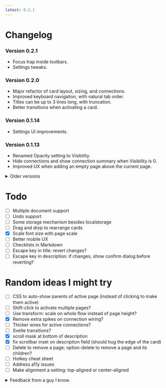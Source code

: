 ```yaml
---
latest: 0.2.1
---
```


<script>
	import './changelog.less';
</script>

# Changelog

### Version 0.2.1

- Focus trap inside toolbars.
- Settings tweaks.

### Version 0.2.0

- Major refactor of card layout, sizing, and connections.
- Improved keyboard navigation, with natural tab order.
- Titles can be up to 3 lines long, with truncation.
- Better transitions when activating a card.

### Version 0.1.14

- Settings UI improvements.

### Version 0.1.13

- Renamed Opacity setting to Visibility.
- Hide connections and show connection summary when Visibility is 0.
- Improved UX when adding an empty page above the current page.

<details>
	<summary>Older versions</summary>

### Version 0.1.12

- Align cards to top, with better wire connections.
- Hide deep children when opacity is 0.
- Improved keyboard navigation and focus handling.
- Fixed some data issues.
- Improved tutorial flow.

### Version 0.1.11

- Added shift+left/right to move cards left and right in the flow.
- Added option+right to move a card down with a new empty parent.
- Added option+left to move a card left, replacing its parent, if empty.
- Added new root page to support multiple flows in the same document.
- Bug fixes for orphaned pages.

### Version 0.1.10

- Added shift+up/down arrow keys to reorder cards.

### Version 0.1.9

- Improved hotkeys for activating cards and editing descriptions
- Added tutorial flow as default document

### Version 0.1.8

- Save settings in localstorage
- Moved global styles to components

### Version 0.1.7

- Added aspect ratio toggle
- Better focus outlines on title and description

### Version 0.1.6

- Got markdown working in description editor
- Layout improvements

### Version 0.1.5

- Prevent keystrokes in description from bubbling up to page card
- Keep page outlines when focus is within page
- Fixed reset button so it doesn't require a reload
- Rearranged tools

### Version 0.1.4

- Add slider for active page scale
- Better transitions when activating a page

### Version 0.1.3

- Add slider for child page opacity

### Version 0.1.2

- Activate new page after creation
- Better focus outlines
- Removed some extraneous connection wiring

### Version 0.1.1

- Better transitions when activating a page
- Added 'Add sibling' placeholder below active page

### Version 0.1.0

- Keep siblings visible when activating a page
- Cleaned up store helpers

</details>

# Todo

- [ ] Multiple document support
- [ ] Undo support
- [ ] Some storage mechanism besides localstorage
- [ ] Drag and drop to rearrange cards
- [x] Scale font size with page scale
- [ ] Better mobile UX
- [ ] Checklists in Markdown
- [ ] Escape key in title: revert changes?
- [ ] Escape key in description: if changes, show confirm dialog before reverting?

# Random ideas I might try

- [ ] CSS to auto-show parents of active page (instead of clicking to make them active)
- [ ] Shift-click to activate multiple pages?
- [ ] Use transform: scale on whole flow instead of page height?
- [x] Remove extra spikes on connection wiring?
- [ ] Thicker wires for active connections?
- [ ] Svelte transitions?
- [x] scroll mask at bottom of description
- [x] fix scrollbar inset on description field (should hug the edge of the card)
- [ ] Delete to remove a page; option-delete to remove a page and its children?
- [ ] Hotkey cheat sheet
- [ ] Address a11y issues
- [ ] Make alignment a setting: top-aligned or center-aligned

<details>
	<summary>Feedback from a guy I know.</summary>

- [x] Triangular bullets communicate possible accordion element. I had to click to make sure.
- [x] Firefox bug: Child cards show as some attached to the parent card, while others float detached. (:has bug)
- [ ] When I saw "When you're ready, delete this card and create a new flow below." I thought "I'm ready to start, but I don't know how to delete yet!" Only after I started carding through did I realize that that instruction was intended to be followed after all the others.
- [ ] Often when editing I want to undo so I hit Esc rather than Enter. I'm used to that behavior. But Esc and Enter both save.
- [ ] Related: It is pretty neat that Cmd-Z does undo even after you've left the text field and returned to it!
- [ ] But it is sad I can't undo a card/branch deletion.
- [ ] I would expect to be able to Tab an unexpanded card, but that has no effect
- [x] "Are you sure you want to remove this page and all of its connections?" shouldn't that be "card"?
- [ ] Backspace works, but not Delete (Firefox?)
- [x] Overall I think the keyboard shortcuts are pretty intuitive.

</details>
